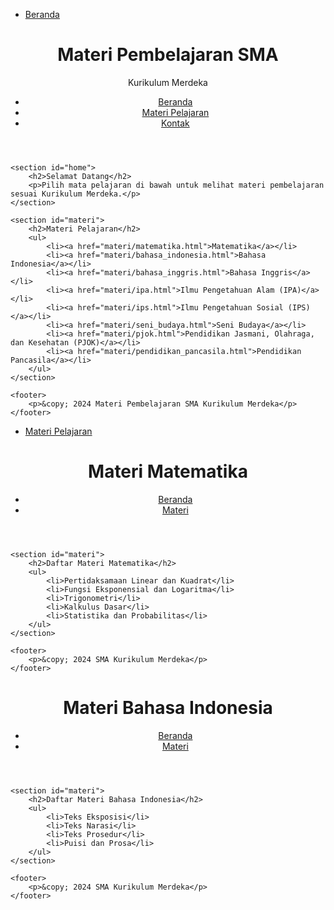 - [Beranda](index.html) 
<!DOCTYPE html>
<html lang="en">
<head>
    <meta charset="UTF-8">
    <meta http-equiv="X-UA-Compatible" content="IE=edge">
    <meta name="viewport" content="width=device-width, initial-scale=1.0">
    <title>Materi Pembelajaran SMA - Kurikulum Merdeka</title>
    <link rel="stylesheet" href="styles.css">
</head>
<body>
    <header>
        <h1>Materi Pembelajaran SMA</h1>
        <p>Kurikulum Merdeka</p>
        <nav>
            <ul>
                <li><a href="#home">Beranda</a></li>
                <li><a href="#materi">Materi Pelajaran</a></li>
                <li><a href="#contact">Kontak</a></li>
            </ul>
        </nav>
    </header>

    <section id="home">
        <h2>Selamat Datang</h2>
        <p>Pilih mata pelajaran di bawah untuk melihat materi pembelajaran sesuai Kurikulum Merdeka.</p>
    </section>

    <section id="materi">
        <h2>Materi Pelajaran</h2>
        <ul>
            <li><a href="materi/matematika.html">Matematika</a></li>
            <li><a href="materi/bahasa_indonesia.html">Bahasa Indonesia</a></li>
            <li><a href="materi/bahasa_inggris.html">Bahasa Inggris</a></li>
            <li><a href="materi/ipa.html">Ilmu Pengetahuan Alam (IPA)</a></li>
            <li><a href="materi/ips.html">Ilmu Pengetahuan Sosial (IPS)</a></li>
            <li><a href="materi/seni_budaya.html">Seni Budaya</a></li>
            <li><a href="materi/pjok.html">Pendidikan Jasmani, Olahraga, dan Kesehatan (PJOK)</a></li>
            <li><a href="materi/pendidikan_pancasila.html">Pendidikan Pancasila</a></li>
        </ul>
    </section>

    <footer>
        <p>&copy; 2024 Materi Pembelajaran SMA Kurikulum Merdeka</p>
    </footer>
</body>
</html>

- [Materi Pelajaran](materi.html)
<!DOCTYPE html>
<html lang="en">
<head>
    <meta charset="UTF-8">
    <meta http-equiv="X-UA-Compatible" content="IE=edge">
    <meta name="viewport" content="width=device-width, initial-scale=1.0">
    <title>Materi Matematika</title>
    <link rel="stylesheet" href="../styles.css">
</head>
<body>
    <header>
        <h1>Materi Matematika</h1>
        <nav>
            <ul>
                <li><a href="../index.html">Beranda</a></li>
                <li><a href="#materi">Materi</a></li>
            </ul>
        </nav>
    </header>

    <section id="materi">
        <h2>Daftar Materi Matematika</h2>
        <ul>
            <li>Pertidaksamaan Linear dan Kuadrat</li>
            <li>Fungsi Eksponensial dan Logaritma</li>
            <li>Trigonometri</li>
            <li>Kalkulus Dasar</li>
            <li>Statistika dan Probabilitas</li>
        </ul>
    </section>

    <footer>
        <p>&copy; 2024 SMA Kurikulum Merdeka</p>
    </footer>
</body>
</html>
<!DOCTYPE html>
<html lang="en">
<head>
    <meta charset="UTF-8">
    <meta http-equiv="X-UA-Compatible" content="IE=edge">
    <meta name="viewport" content="width=device-width, initial-scale=1.0">
    <title>Materi Bahasa Indonesia</title>
    <link rel="stylesheet" href="../styles.css">
</head>
<body>
    <header>
        <h1>Materi Bahasa Indonesia</h1>
        <nav>
            <ul>
                <li><a href="../index.html">Beranda</a></li>
                <li><a href="#materi">Materi</a></li>
            </ul>
        </nav>
    </header>

    <section id="materi">
        <h2>Daftar Materi Bahasa Indonesia</h2>
        <ul>
            <li>Teks Eksposisi</li>
            <li>Teks Narasi</li>
            <li>Teks Prosedur</li>
            <li>Puisi dan Prosa</li>
        </ul>
    </section>

    <footer>
        <p>&copy; 2024 SMA Kurikulum Merdeka</p>
    </footer>
</body>
</html>
  
